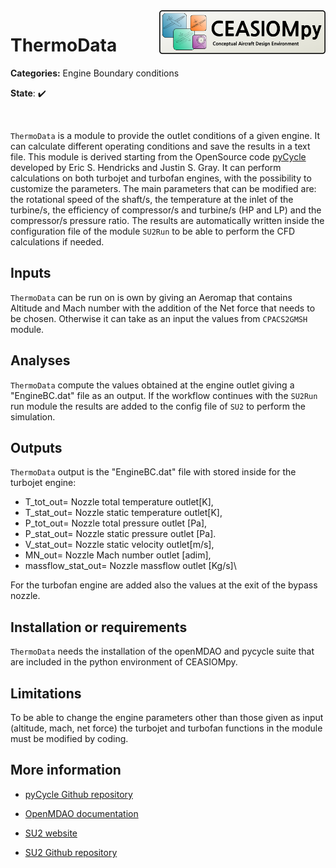 <img align="right" height="70" src="../../documents/logos/CEASIOMpy_banner_main.png">

# ThermoData

**Categories:** Engine Boundary conditions

**State**: :heavy_check_mark:

<br />

`ThermoData` is a module to provide the outlet conditions of a given engine. It can calculate different operating conditions and save the results in a text file. This module is derived starting from the OpenSource code [pyCycle](https://github.com/OpenMDAO/pycycle) developed by Eric S. Hendricks and Justin S. Gray. It can perform calculations on both turbojet and turbofan engines, with the possibility to customize the parameters. The main parameters that can be modified are: the rotational speed of the shaft/s, the temperature at the inlet of the turbine/s, the efficiency of compressor/s and turbine/s (HP and LP) and the compressor/s pressure ratio. The results are automatically written inside the configuration file of the module `SU2Run` to be able to perform the CFD calculations if needed.

## Inputs
`ThermoData` can be run on is own by giving an Aeromap that contains Altitude and Mach number with the addition of the Net force that needs to be chosen. Otherwise it can take as an input the values from `CPACS2GMSH` module. 

## Analyses
`ThermoData` compute the values obtained at the engine outlet giving a "EngineBC.dat" file as an output. If the workflow continues with the `SU2Run` run module the results are added to the config file of `SU2` to perform the simulation. 

## Outputs
`ThermoData` output is the "EngineBC.dat" file with stored inside for the turbojet engine:
* T_tot_out= Nozzle total temperature outlet[K], 
* T_stat_out= Nozzle static temperature outlet[K], 
* P_tot_out= Nozzle total pressure outlet [Pa],
* P_stat_out= Nozzle static pressure outlet [Pa].  
* V_stat_out= Nozzle static velocity outlet[m/s],
* MN_out= Nozzle Mach number outlet [adim], 
* massflow_stat_out= Nozzle massflow outlet [Kg/s]\\

For the turbofan engine are added also the values at the exit of the bypass nozzle. 



## Installation or requirements
`ThermoData` needs the installation of the openMDAO and pycycle suite that are included in the python environment of CEASIOMpy. 

## Limitations

To be able to change the engine parameters other than those given as input (altitude, mach, net force) the turbojet and turbofan functions in the module must be modified by coding.

## More information

* [pyCycle Github repository](https://github.com/OpenMDAO/pycycle)

* [OpenMDAO documentation ](https://openmdao.org/newdocs/versions/latest/main.html)

* [SU2 website](https://su2code.github.io/)

* [SU2 Github repository](https://github.com/su2code/SU2)


